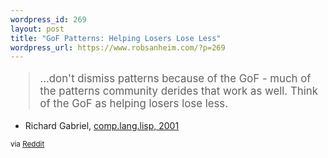 ```yaml
--- 
wordpress_id: 269
layout: post
title: "GoF Patterns: Helping Losers Lose Less"
wordpress_url: https://www.robsanheim.com/?p=269
---
```

<blockquote style="font-size:larger">...don't dismiss patterns because of the GoF - much of the patterns community derides that work as well. Think of the GoF as helping losers lose less.</blockquote>

- Richard Gabriel, <a href="https://groups.google.com/group/comp.lang.lisp/msg/8a0d6cedabef65da?hl=en&">comp.lang.lisp, 2001</a>

<span style="font-size:smaller">via <a href="https://programming.reddit.com/">Reddit</a></span>
